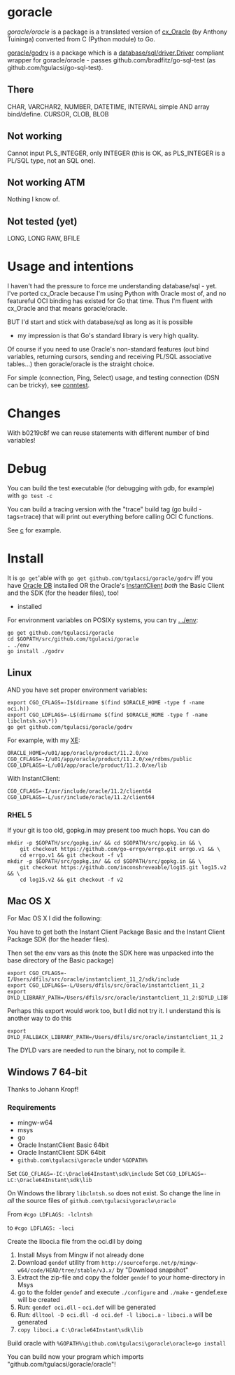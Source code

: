 # goracle #
*goracle/oracle* is a package is a translated version of
[cx_Oracle](http://cx-oracle.sourceforge.net/html/index.html)
(by Anthony Tuininga) converted from C (Python module) to Go.

[goracle/godrv](godrv/driver.go) is a package which is a
[database/sql/driver.Driver](http://golang.org/pkg/database/sql/driver/#Driver)
compliant wrapper for goracle/oracle - passes github.com/bradfitz/go-sql-test
(as github.com/tgulacsi/go-sql-test).

## There ##
CHAR, VARCHAR2, NUMBER, DATETIME, INTERVAL simple AND array bind/define.
CURSOR, CLOB, BLOB

## Not working ##
Cannot input PLS_INTEGER, only INTEGER (this is OK, as PLS_INTEGER is a
PL/SQL type, not an SQL one).

## Not working ATM ##
Nothing I know of.

## Not tested (yet) ##
LONG, LONG RAW, BFILE

# Usage and intentions #
I haven't had the pressure to force me understanding database/sql - yet.
I've ported cx_Oracle because I'm using Python with Oracle most of,
and no featureful OCI binding has existed for Go that time.
Thus I'm fluent with cx_Oracle and that means goracle/oracle.

BUT I'd start and stick with database/sql as long as it is possible
- my impression is that Go's standard library is very high quality.

Of course if you need to use Oracle's non-standard features
(out bind variables, returning cursors, sending and receiving
PL/SQL associative tables...) then goracle/oracle is the straight choice.

For simple (connection, Ping, Select) usage, and testing connection
(DSN can be tricky), see [conntest](conntest/main.go).

# Changes #
With b0219c8f we can reuse statements with different number of bind variables!

# Debug #
You can build the test executable (for debugging with gdb, for example) with
`go test -c`

You can build a tracing version with the "trace" build tag
(go build -tags=trace) that will print out everything before calling OCI
C functions.

See [c](./c) for example.


# Install #
It is `go get`'able  with `go get github.com/tgulacsi/goracle/godrv`
iff you have
[Oracle DB](http://www.oracle.com/technetwork/database/enterprise-edition/index.html) installed
OR the Oracle's
[InstantClient](http://www.oracle.com/technetwork/database/features/instant-client/index-097480.html)
*both* the Basic Client and the SDK (for the header files), too!
- installed

For environment variables on POSIXy systems, you can try [. ./env](./env):

    go get github.com/tgulacsi/goracle
    cd $GOPATH/src/github.com/tgulacsi/goracle
    . ./env
    go install ./godrv

## Linux ##
AND you have set proper environment variables:

    export CGO_CFLAGS=-I$(dirname $(find $ORACLE_HOME -type f -name oci.h))
    export CGO_LDFLAGS=-L$(dirname $(find $ORACLE_HOME -type f -name libclntsh.so\*))
    go get github.com/tgulacsi/goracle/godrv

For example, with my [XE](http://www.oracle.com/technetwork/products/express-edition/downloads/index.html):

    ORACLE_HOME=/u01/app/oracle/product/11.2.0/xe
    CGO_CFLAGS=-I/u01/app/oracle/product/11.2.0/xe/rdbms/public
    CGO_LDFLAGS=-L/u01/app/oracle/product/11.2.0/xe/lib

With InstantClient:

    CGO_CFLAGS=-I/usr/include/oracle/11.2/client64
    CGO_LDFLAGS=-L/usr/include/oracle/11.2/client64

### RHEL 5 ###
If your git is too old, gopkg.in may present too much hops. You can do

	mkdir -p $GOPATH/src/gopkg.in/ && cd $GOPATH/src/gopkg.in && \
		git checkout https://github.com/go-errgo/errgo.git errgo.v1 && \
		cd errgo.v1 && git checkout -f v1
	mkdir -p $GOPATH/src/gopkg.in/ && cd $GOPATH/src/gopkg.in && \
		git checkout https://github.com/inconshreveable/log15.git log15.v2 && \
		cd log15.v2 && git checkout -f v2


## Mac OS X ##
For Mac OS X I did the following:

You have to get both the Instant Client Package Basic and the Instant Client Package SDK (for the header files).

Then set the env vars as this (note the SDK here was unpacked into the base directory of the Basic package)

    export CGO_CFLAGS=-I/Users/dfils/src/oracle/instantclient_11_2/sdk/include
    export CGO_LDFLAGS=-L/Users/dfils/src/oracle/instantclient_11_2
    export DYLD_LIBRARY_PATH=/Users/dfils/src/oracle/instantclient_11_2:$DYLD_LIBRARY_PATH

Perhaps this export would work too, but I did not try it.  I understand this is another way to do this

    export DYLD_FALLBACK_LIBRARY_PATH=/Users/dfils/src/oracle/instantclient_11_2

The DYLD vars are needed to run the binary, not to compile it.

## Windows 7 64-bit ##
Thanks to Johann Kropf!
### Requirements ###
  * mingw-w64
  * msys
  * go
  * Oracle InstantClient Basic 64bit
  * Oracle InstantClient SDK 64bit
  * `github.com\tgulacsi\goracle` under `%GOPATH%`

Set `CGO_CFLAGS=-IC:\Oracle64Instant\sdk\include`
Set `CGO_LDFLAGS=-LC:\Oracle64Instant\sdk\lib`

On Windows the library `libclntsh.so` does not exist.
So change the line in _all_ the source files of `github.com\tgulacsi\goracle\oracle`

From 
```#cgo LDFLAGS: -lclntsh```

to 
```#cgo LDFLAGS: -loci```

Create the liboci.a file from the oci.dll by doing

  1. Install Msys from Mingw if not already done
  1. Download `gendef` utility from `http://sourceforge.net/p/mingw-w64/code/HEAD/tree/stable/v3.x/`
by "Download snapshot"
  1. Extract the zip-file and copy the folder `gendef` to your home-directory in Msys
  1. go to the folder `gendef` and execute `./configure` and `./make` - gendef.exe will be created
  1. Run: `gendef oci.dll` - `oci.def` will be generated
  1. Run: `dlltool -D oci.dll -d oci.def -l liboci.a` - `liboci.a` will be generated
  1. `copy liboci.a C:\Oracle64Instant\sdk\lib`

Build oracle with
`%GOPATH%\github.com\tgulacsi\goracle\oracle>go install`

You can build now your program which imports "github.com/tgulacsi/goracle/oracle"!
